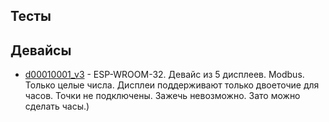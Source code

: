 ## Тесты
## Девайсы
- [d00010001_v3](https://github.com/skalalay/d00010001_v3) - ESP-WROOM-32. Девайс из 5 дисплеев. Modbus. Только целые числа. Дисплеи поддерживают только двоеточие для часов. Точки не подключены. Зажечь невозможно. Зато можно сделать часы.)
